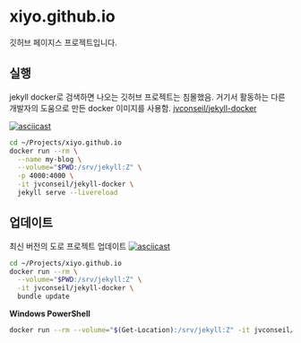 # xiyo.github.io

깃허브 페이지스 프로젝트입니다.

## 실행
jekyll docker로 검색하면 나오는 깃허브 프로젝트는 침몰했음.
거기서 활동하는 다른 개발자의 도움으로 만든 docker 이미지를 사용함.
[jvconseil/jekyll-docker](https://hub.docker.com/r/jvconseil/jekyll-docker)

[![asciicast](https://asciinema.xiyo.dev/a/11.svg)](https://asciinema.xiyo.dev/a/11)
```sh
cd ~/Projects/xiyo.github.io
docker run --rm \
  --name my-blog \
  --volume="$PWD:/srv/jekyll:Z" \
  -p 4000:4000 \
  -it jvconseil/jekyll-docker \
  jekyll serve --livereload
```

## 업데이트
최신 버전의 도로 프로젝트 업데이트
[![asciicast](https://asciinema.xiyo.dev/a/10.svg)](https://asciinema.xiyo.dev/a/10)
```sh
cd ~/Projects/xiyo.github.io
docker run --rm \
  --volume="$PWD:/srv/jekyll:Z" \
  -it jvconseil/jekyll-docker \
  bundle update
```

__Windows PowerShell__
```sh
docker run --rm --volume="$(Get-Location):/srv/jekyll:Z" -it jvconseil/jekyll-docker bundle  lock --add-platform x86_64-linux
```